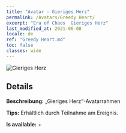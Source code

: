 ```yaml
---
title: "Avatar - Gieriges Herz"
permalink: /Avatars/Greedy Heart/
excerpt: "Era of Chaos  Gieriges Herz"
last_modified_at: 2021-06-08
locale: de
ref: "Greedy Heart.md"
toc: false
classes: wide
---
```

 ![Gieriges Herz](/images/a/avatarFrame_75.png)

## Details

 **Beschreibung:** „Gieriges Herz“-Avatarrahmen 

 **Tips:** Erhältlich durch Teilnahme am Ereignis. 

 **Is available:**  + 

